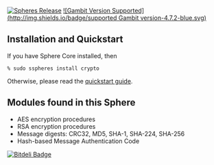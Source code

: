 [![Spheres Release](http://img.shields.io/github/release/alvatar/sphere-core.svg)](http://schemespheres.org)
[![Gambit Version Supported](http://img.shields.io/badge/supported Gambit version-4.7.2-blue.svg)](http://schemespheres.org)


## Installation and Quickstart
If you have Sphere Core installed, then

    % sudo sspheres install crypto

Otherwise, please read the [quickstart guide](http://www.schemespheres.org/guides/en/quickstart).

## Modules found in this Sphere

* AES encryption procedures
* RSA encryption procedures
* Message digests: CRC32, MD5, SHA-1, SHA-224, SHA-256
* Hash-based Message Authentication Code



[![Bitdeli Badge](https://d2weczhvl823v0.cloudfront.net/alvatar/sphere-crypto/trend.png)](https://bitdeli.com/free "Bitdeli Badge")

